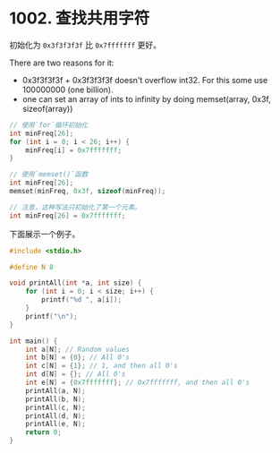 # 1002. 查找共用字符

初始化为 `0x3f3f3f3f` 比 `0x7fffffff` 更好。

There are two reasons for it:
- 0x3f3f3f3f + 0x3f3f3f3f doesn't overflow int32. For this some use 100000000 (one billion).
- one can set an array of ints to infinity by doing memset(array, 0x3f, sizeof(array))

```c
// 使用`for`循环初始化
int minFreq[26];
for (int i = 0; i < 26; i++) {
    minFreq[i] = 0x7fffffff;
}

// 使用`memset()`函数
int minFreq[26];
memset(minFreq, 0x3f, sizeof(minFreq));

// 注意，这种写法只初始化了第一个元素。
int minFreq[26] = 0x7fffffff;
```

下面展示一个例子。
```c
#include <stdio.h>

#define N 8

void printAll(int *a, int size) {
    for (int i = 0; i < size; i++) {
        printf("%d ", a[i]);
    }
    printf("\n");
}

int main() {
    int a[N]; // Random values
    int b[N] = {0}; // All 0's
    int c[N] = {1}; // 1, and then all 0's
    int d[N] = {}; // All 0's
    int e[N] = {0x7fffffff}; // 0x7fffffff, and then all 0's
    printAll(a, N);
    printAll(b, N);
    printAll(c, N);
    printAll(d, N);
    printAll(e, N);
    return 0;
}
```